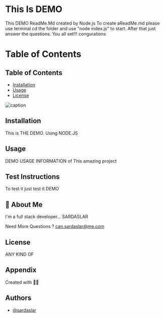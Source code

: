 

  

# This Is DEMO 

This DEMO ReadMe.Md created by Node.js To create aReadMe.md please use terminal cd the folder and use "node index.js" to start. After that just answer the questions. You all set!!! congurations 


# Table of Contents

## Table of Contents
* [Installation](#installation)
* [Usage](#usage)
* [License](#license)


![caption](https://ibb.co/b7T63JN)
## Installation

This is THE DEMO. Using NODE.JS


## Usage

DEMO USAGE INFORMATION of This amazing project 

## Test Instructions
To test it just test it DEMO

## 🚀 About Me
I'm a full stack developer...  SARDASLAR

Need More Questions ? 
can.sardaslar@me.com


## License

ANY KIND OF 

## Appendix

Created with 🧘🏾

## Authors

- [@sardaslar](https://www.github.com/sardaslar)


